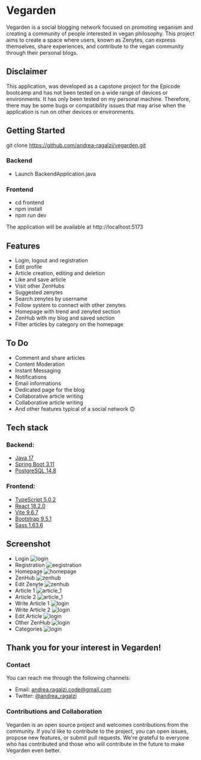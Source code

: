 # Vegarden

Vegarden is a social blogging network focused on promoting veganism and
creating a community of people interested in vegan philosophy.
This project aims to create a space where users, known as Zenytes,
can express themselves, share experiences, and contribute to the
vegan community through their personal blogs.

## Disclaimer

This application, was developed as a capstone project for the Epicode bootcamp and has not been tested on a wide range of devices or environments. It has only been tested on my personal machine. Therefore, there may be some bugs or compatibility issues that may arise when the application is run on other devices or environments.

## Getting Started

git clone https://github.com/andrea-ragalzi/vegarden.git

### Backend
- Launch BackendApplication.java

### Frontend
- cd frontend
- npm install
- npm run dev

The application will be available at http://localhost:5173

## Features

- Login, logout and registration
- Edit profile
- Article creation, editing and deletion
- Like and save article
- Visit other ZenHubs
- Suggested zenytes
- Search zenytes by username
- Follow system to connect with other zenytes
- Homepage with trend and zenyted section
- ZenHub with my blog and saved section
- Filter articles by category on the homepage

## To Do

- Comment and share articles
- Content Moderation
- Instant Messaging
- Notifications
- Email informations
- Dedicated page for the blog
- Collaborative article writing
- Collaborative article writing
- And other features typical of a social network 🙃

## Tech stack

### Backend:

- [Java 17](https://www.java.com/en/)
- [Spring Boot 3.11](https://spring.io/projects/spring-boot)
- [PostgreSQL 14.8](https://www.postgresql.org/)

### Frontend:

- [TypeScript 5.0.2](https://www.typescriptlang.org/)
- [React 18.2.0](https://react.dev/)
- [Vite 9.6.7](https://vitejs.dev/)
- [Bootstrap 9.5.1](https://getbootstrap.com/)
- [Sass 1.63.6](https://sass-lang.com/)

## Screenshot

- Login ![login](doc/screenshot/desktop/login.png)
- Registration ![eegistration](doc/screenshot/desktop/registration.png)
- Homepage ![homepage](doc/screenshot/desktop/homepage.png)
- ZenHub ![zenhub](doc/screenshot/desktop/zenhub.png)
- Edit Zenyte ![zenhub](doc/screenshot/desktop/edit_zenyte.png)
- Article 1 ![article_1](doc/screenshot/desktop/article_1.png)
- Article 2 ![article_1](doc/screenshot/desktop/article_2.png)
- Write Article 1 ![login](doc/screenshot/desktop/write_1.png)
- Write Article 2 ![login](doc/screenshot/desktop/write_2.png)
- Edit Article ![login](doc/screenshot/desktop/edit_article.png)
- Other ZenHub ![login](doc/screenshot/desktop/other_zenhub.png)
- Categories ![login](doc/screenshot/desktop/categories.png)

## Thank you for your interest in Vegarden!

### Contact

You can reach me through the following channels:

- Email: [andrea.ragalzi.code@gmail.com](mailto:andrea.ragalzi.code@gmail.com)
- Twitter: [@andrea_ragalzi](https://twitter.com/andrea_ragalzi)

### Contributions and Collaboration

Vegarden is an open source project and welcomes contributions from the community. If you'd like to contribute to the project, you can open issues, propose new features, or submit pull requests. We're grateful to everyone who has contributed and those who will contribute in the future to make Vegarden even better.
